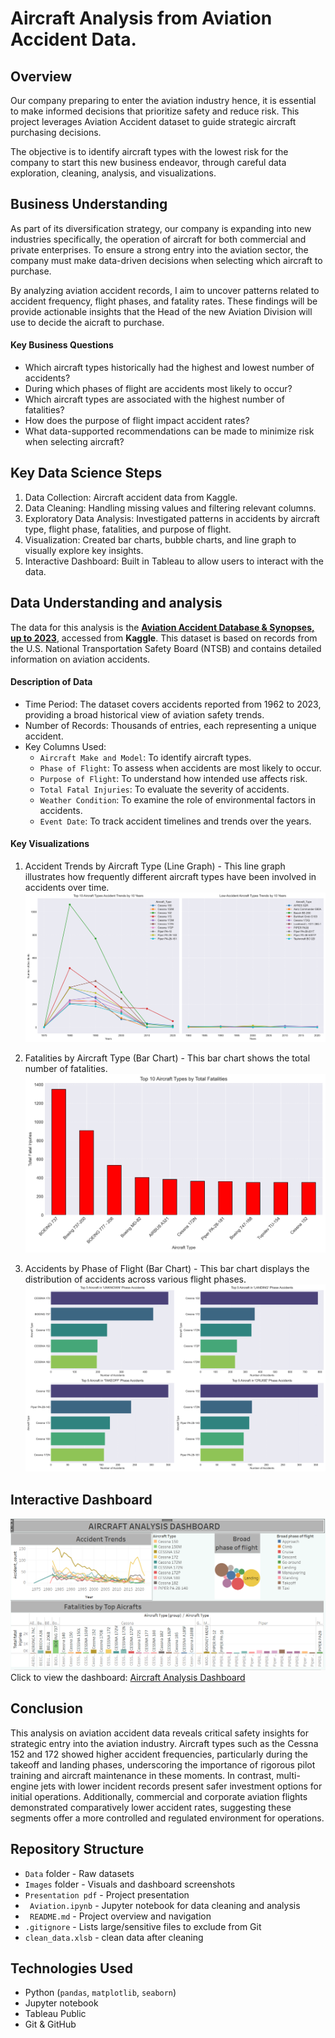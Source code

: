# Aircraft Analysis from Aviation Accident Data.

## Overview
Our company preparing to enter the aviation industry hence, it is essential to make informed decisions that prioritize safety and reduce risk. This project leverages Aviation Accident dataset  to guide strategic aircraft purchasing decisions.

The objective is to identify aircraft types with the lowest risk for the company to start this new business endeavor, through careful data exploration, cleaning, analysis, and visualizations.

## Business Understanding
As part of its diversification strategy, our company is expanding into new industries specifically, the operation of aircraft for both commercial and private enterprises. To ensure a strong  entry into the aviation sector, the company must make data-driven decisions when selecting which aircraft to purchase.

By analyzing aviation accident records, I aim to uncover patterns related to accident frequency, flight phases, and fatality rates. These findings will be provide actionable insights that the Head of the new Aviation Division will use to decide the aicraft to purchase.

#### Key Business Questions
 - Which aircraft types historically had the highest and lowest number of accidents?
 - During which phases of flight are accidents most likely to occur?
 - Which aircraft types are associated with the highest number of fatalities?
 - How does the purpose of flight impact accident rates?
 - What data-supported recommendations can be made to minimize risk when selecting aircraft?

## Key Data Science Steps
 1. Data Collection: Aircraft accident data from Kaggle.
 2. Data Cleaning: Handling missing values and filtering relevant columns.
 3. Exploratory Data Analysis: Investigated patterns in accidents by aircraft type, flight phase, fatalities, and purpose of flight.
 4. Visualization: Created bar charts, bubble charts, and line graph to visually explore key insights.
 5. Interactive Dashboard: Built in Tableau to allow users to interact with the data.

 ## Data Understanding and analysis
 The data for this analysis is the [**Aviation Accident Database & Synopses, up to 2023**](https://www.kaggle.com/datasets/khsamaha/aviation-accident-database-synopses), accessed from **Kaggle**. This dataset is based on records from the U.S. National Transportation Safety Board (NTSB) and contains detailed information on aviation accidents.

#### Description of Data
 - Time Period: The dataset covers accidents reported from 1962 to 2023, providing a broad historical view of aviation safety trends.
 - Number of Records: Thousands of entries, each representing a unique accident.
 - Key Columns Used:
    - `Aircraft Make and Model`: To identify aircraft types.
    - `Phase of Flight`: To assess when accidents are most likely to occur.
    - `Purpose of Flight`: To understand how intended use affects risk.
    - `Total Fatal Injuries`: To evaluate the severity of accidents.
    - `Weather Condition`: To examine the role of environmental factors in accidents.
    - `Event Date`: To track accident timelines and trends over the years.

#### Key Visualizations
   1. Accident Trends by Aircraft Type (Line Graph) - 
This line graph illustrates how frequently different aircraft types have been involved in accidents over time.
![Accident Trends](Images/Trends.png)

   2. Fatalities by Aircraft Type (Bar Chart) - 
This bar chart shows the total number of fatalities.
![Fatalities](Images/Fatalities.png)

   3. Accidents by Phase of Flight (Bar Chart) - 
This bar chart displays the distribution of accidents across various flight phases.
![Flight phase](Images/Flight_phase.png)



## Interactive Dashboard
![Dashboard](Images/Aircraft_trends.PNG)
Click to view the dashboard: [Aircraft Analysis Dashboard](https://public.tableau.com/views/AicraftAnalysisproject/AicraftAnalysisdashboard?:language=en-US&:sid=&:redirect=auth&:display_count=n&:origin=viz_share_link)


## Conclusion
This analysis on aviation accident data reveals critical safety insights for strategic entry into the aviation industry. Aircraft types such as the Cessna 152 and 172 showed higher accident frequencies, particularly during the takeoff and landing phases, underscoring the importance of rigorous pilot training and aircraft maintenance in these moments. In contrast, multi-engine jets with lower incident records present safer investment options for initial operations.
Additionally, commercial and corporate aviation flights demonstrated comparatively lower accident rates, suggesting these segments offer a more controlled and regulated environment for operations. 

## Repository Structure
 -  `Data` folder     -   Raw datasets
 - `Images` folder    -   Visuals and dashboard screenshots
 - `Presentation pdf` -   Project presentation 
 - ` Aviation.ipynb`  -   Jupyter notebook for data cleaning and analysis
 - ` README.md`       -    Project overview and navigation
 -  `.gitignore`      -    Lists large/sensitive files to exclude from Git
 - `clean_data.xlsb`       -    clean data after cleaning



## Technologies Used
- Python (`pandas`, `matplotlib`, `seaborn`)
- Jupyter notebook
- Tableau Public
- Git & GitHub



